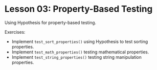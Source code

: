 # Lesson 03: Property-Based Testing

Using Hypothesis for property-based testing.

Exercises:
- Implement `test_sort_properties()` using Hypothesis to test sorting properties.
- Implement `test_math_properties()` testing mathematical properties.
- Implement `test_string_properties()` testing string manipulation properties.



